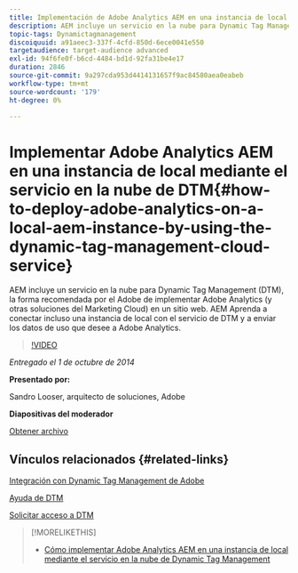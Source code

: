 ```yaml
---
title: Implementación de Adobe Analytics AEM en una instancia de local mediante el servicio en la nube de Dynamic Tag Management
description: AEM incluye un servicio en la nube para Dynamic Tag Management (DTM), la forma recomendada por el Adobe de implementar Adobe Analytics (y otras soluciones del Marketing Cloud) en un sitio web. AEM Aprenda a conectar incluso una instancia de local con el servicio de DTM y a enviar los datos de uso que desee a Adobe Analytics.
topic-tags: Dynamictagmanagement
discoiquuid: a91aeec3-337f-4cfd-850d-6ece0041e550
targetaudience: target-audience advanced
exl-id: 94f6fe0f-b6cd-4484-bd1d-92fa31be4e17
duration: 2846
source-git-commit: 9a297cda953d4414131657f9ac84580aea0eabeb
workflow-type: tm+mt
source-wordcount: '179'
ht-degree: 0%

---
```


# Implementar Adobe Analytics AEM en una instancia de local mediante el servicio en la nube de DTM{#how-to-deploy-adobe-analytics-on-a-local-aem-instance-by-using-the-dynamic-tag-management-cloud-service}

AEM incluye un servicio en la nube para Dynamic Tag Management (DTM), la forma recomendada por el Adobe de implementar Adobe Analytics (y otras soluciones del Marketing Cloud) en un sitio web. AEM Aprenda a conectar incluso una instancia de local con el servicio de DTM y a enviar los datos de uso que desee a Adobe Analytics.

>[!VIDEO](https://video.tv.adobe.com/v/19401/?quality=9)

*Entregado el 1 de octubre de 2014*

**Presentado por:**

Sandro Looser, arquitecto de soluciones, Adobe

**Diapositivas del moderador**

[Obtener archivo](assets/dtm-10-1-2014.pdf)

## Vínculos relacionados {#related-links}

[Integración con Dynamic Tag Management de Adobe](https://docs.adobe.com/docs/en/aem/6-0/administer/integration/marketing-cloud/dtm.html)

[Ayuda de DTM](https://experienceleague.adobe.com/docs/data-collection.html?lang=en)

[Solicitar acceso a DTM](https://dtm.adobe.com/request_access)

<!--
[Get back to the Overview](https://helpx.adobe.com/experience-manager/kt/eseminars/gems/aem-index.html)
-->

>[!MORELIKETHIS]
>
>* [Cómo implementar Adobe Analytics AEM en una instancia de local mediante el servicio en la nube de Dynamic Tag Management](aem-adobe-analytics-dynamic-tag-management.md)
